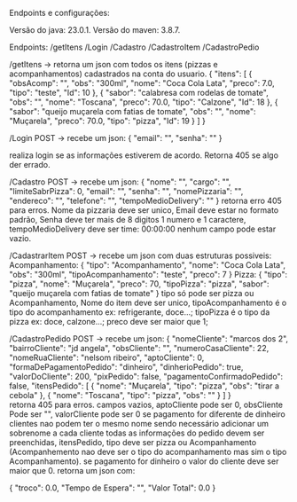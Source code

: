 Endpoints e configurações:

Versão do java: 23.0.1.
Versão do maven: 3.8.7.

Endpoints:
/getItens
/Login
/Cadastro
/CadastroItem
/CadastroPedio

/getItens -> retorna um json com todos os itens (pizzas e acompanhamentos) cadastrados na conta do usuario.
{
    "itens": [
        {
            "obsAcomp": "",
            "obs": "300ml",
            "nome": "Coca Cola Lata",
            "preco": 7.0,
            "tipo": "teste",
            "Id": 10
        },
        {
            "sabor": "calabresa com rodelas de tomate",
            "obs": "",
            "nome": "Toscana",
            "preco": 70.0,
            "tipo": "Calzone",
            "Id": 18
        },
        {
            "sabor": "queijo muçarela com fatias de tomate",
            "obs": "",
            "nome": "Muçarela",
            "preco": 70.0,
            "tipo": "pizza",
            "Id": 19
        }
    ]
}

/Login POST -> recebe um json:
{
    "email": "",
    "senha": ""
}

realiza login se as informações estiverem de acordo.
Retorna 405 se algo der errado.

/Cadastro POST -> recebe um json:
{
    "nome": "",
    "cargo": "",
    "limiteSabrPizza": 0,
    "email": "",
    "senha": "",
    "nomePizzaria": "",
    "endereco": "",
    "telefone": "",
    "tempoMedioDelivery": ""
}
retorna erro 405 para erros.
Nome da pizzaria deve ser unico,
Email deve estar no formato padrão,
Senha deve ter mais de 8 digitos 1 numero e 1 caractere,
tempoMedioDelivery deve ser time: 00:00:00
nenhum campo pode estar vazio.

/CadastrarItem POST -> recebe um json com duas estruturas possiveis:
Acompanhamento:
{
    "tipo": "Acompanhamento",
    "nome": "Coca Cola Lata",
    "obs": "300ml",
    "tipoAcompanhamento": "teste",
    "preco": 7
}
Pizza:
{
    "tipo": "pizza",
    "nome": "Muçarela",
    "preco": 70,
    "tipoPizza": "pizza",
    "sabor": "queijo muçarela com fatias de tomate"
}
tipo só pode ser pizza ou Acompanhamento,
Nome do item deve ser unico,
tipoAcompanhamento é o tipo do acompanhamento ex: refrigerante, doce...; tipoPizza é o tipo da pizza ex: doce, calzone...;
preco deve ser maior que 1;

/CadastroPedido POST -> recebe um json:
{
    "nomeCliente": "marcos dos 2",
    "bairroCliente": "jd angela",
    "obsCliente": "",
    "numeroCasaCliente": 22,
    "nomeRuaCliente": "nelsom ribeiro",
    "aptoCliente": 0,
    "formaDePagamentoPedido": "dinheiro",
    "dinherioPedido": true,
    "valorDoCliente": 200,
    "pixPedido": false,
    "pagamentoConfirmadoPedido": false,
    "itensPedido": [
        {
            "nome": "Muçarela",
            "tipo": "pizza",
            "obs": "tirar a cebola"
        },
        {
            "nome": "Toscana",
            "tipo": "pizza",
            "obs": ""
        }
    ]
}     
retorna 405 para erros.
campos vazios, aptoCliente pode ser 0, obsCliente Pode ser "", valorCliente pode ser 0 se pagamento for diferente de dinheiro
clientes nao podem ter o mesmo nome sendo necessário adicionar um sobrenome a cada cliente
todas as informações do pedido devem ser preenchidas,
itensPedido, tipo deve ser pizza ou Acompanhamento (Acompanhemento nao deve ser o tipo do acompanhamento mas sim o tipo Acompanhamento).
se pagamento for dinheiro o valor do cliente deve ser maior que 0.
retorna um json com:

{
    "troco": 0.0,
    "Tempo de Espera": "",
    "Valor Total": 0.0
}
